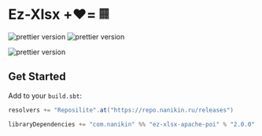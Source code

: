 # Ez-Xlsx +❤️= 𝄜

![prettier version](https://img.shields.io/badge/release-2.0.0-brightgreen)
![prettier version](https://img.shields.io/badge/scala_version-2.11.5-orange)

![prettier version](https://github.com/ZERDICORP/ez-xlsx/actions/workflows/scala.yml/badge.svg)


## Get Started

Add to your `build.sbt`:
```sbt
resolvers += "Reposilite".at("https://repo.nanikin.ru/releases")

libraryDependencies += "com.nanikin" %% "ez-xlsx-apache-poi" % "2.0.0"
```
